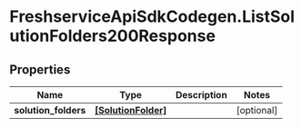 # FreshserviceApiSdkCodegen.ListSolutionFolders200Response

## Properties

| Name                 | Type                                      | Description | Notes      |
| -------------------- | ----------------------------------------- | ----------- | ---------- |
| **solution_folders** | [**[SolutionFolder]**](SolutionFolder.md) |             | [optional] |
